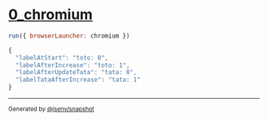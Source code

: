 # [0_chromium](../../preact_refresh.test.mjs#L73)

```js
run({ browserLauncher: chromium })
```

```js
{
  "labelAtStart": "toto: 0",
  "labelAfterIncrease": "toto: 1",
  "labelAfterUpdateTata": "tata: 0",
  "labelTataAfterIncrease": "tata: 1"
}
```

---

<sub>
  Generated by <a href="https://github.com/jsenv/core/tree/main/packages/independent/snapshot">@jsenv/snapshot</a>
</sub>
